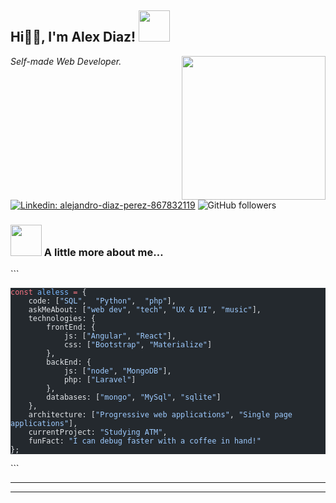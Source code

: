 <h2>Hi🙏🏻, I'm Alex Diaz! <img src="https://media.giphy.com/media/12oufCB0MyZ1Go/giphy.gif" width="50"></h2>
<img align="right" src="https://s7.gifyu.com/images/SJbr0.gif" width="230">
<p><em>Self-made Web Developer.
</em></p>
<p> <a href="https://www.linkedin.com/in/alejandro-diaz-perez-867832119/"><img src="https://img.shields.io/badge/-alejandro-blue?style=flat-square&amp;logo=Linkedin&amp;logoColor=white&amp;link=https://www.linkedin.com/in/alejandro-diaz-perez-867832119/" alt="Linkedin: alejandro-diaz-perez-867832119"></a>
    <img src="https://img.shields.io/github/followers/aleless?label=Follow&amp;style=social" alt="GitHub followers">
    <img src="https://visitor-badge.glitch.me/badge?page_id=aleless.aleless" alt="">
<!--
    <img src="https://github.com/aleless/aleless/workflows/Waka%20Readme/badge.svg" alt="Waka Readme"></p>

<p>👇 Hit in your console or terminal to connect with me.</p>
<pre class="astro-code github-dark" style="background-color:#24292e;color:#e1e4e8; overflow-x: auto;" tabindex="0"><code><span class="line"><span style="color:#B392F0">npx</span><span style="color:#9ECBFF"> aleless</span></span></code></pre>
-->
<h3 id="-a-little-more-about-me"><img src="https://media.giphy.com/media/VgCDAzcKvsR6OM0uWg/giphy.gif" width="50"> A little more about me…</h3>
```
<pre class="astro-code github-dark" style="background-color:#24292e;color:#e1e4e8; overflow-x: auto;" tabindex="0"><code><span class="line"><span style="color:#F97583">const</span><span style="color:#79B8FF"> aleless</span><span style="color:#F97583"> =</span><span style="color:#E1E4E8"> {</span></span>
<span class="line"><span style="color:#E1E4E8">    code: [</span><span style="color:#9ECBFF">"SQL"</span><span style="color:#E1E4E8">,  </span><span style="color:#9ECBFF">"Python"</span><span style="color:#E1E4E8">,  </span><span style="color:#9ECBFF">"php"</span><span style="color:#E1E4E8">],</span></span>
<span class="line"><span style="color:#E1E4E8">    askMeAbout: [</span><span style="color:#9ECBFF">"web dev"</span><span style="color:#E1E4E8">, </span><span style="color:#9ECBFF">"tech"</span><span style="color:#E1E4E8">, </span><span style="color:#9ECBFF">"UX & UI"</span><span style="color:#E1E4E8">, </span><span style="color:#9ECBFF">"music"</span><span style="color:#E1E4E8">],</span></span>
<span class="line"><span style="color:#E1E4E8">    technologies: {</span></span>
<span class="line"><span style="color:#E1E4E8">        frontEnd: {</span></span>
<span class="line"><span style="color:#E1E4E8">            js: [</span><span style="color:#9ECBFF">"Angular"</span><span style="color:#E1E4E8">, </span><span style="color:#9ECBFF">"React"</span><span style="color:#E1E4E8">],</span></span>
<span class="line"><span style="color:#E1E4E8">            css: [</span><span style="color:#9ECBFF">"Bootstrap"</span><span style="color:#E1E4E8">, </span><span style="color:#9ECBFF">"Materialize"</span><span style="color:#E1E4E8">]</span></span>
<span class="line"><span style="color:#E1E4E8">        },</span></span>
<span class="line"><span style="color:#E1E4E8">        backEnd: {</span></span>
<span class="line"><span style="color:#E1E4E8">            js: [</span><span style="color:#9ECBFF">"node"</span><span style="color:#E1E4E8">, </span><span style="color:#9ECBFF">"MongoDB"</span><span style="color:#E1E4E8">],</span></span>
<span class="line"><span style="color:#E1E4E8">            php: [</span><span style="color:#9ECBFF">"Laravel"</span><span style="color:#E1E4E8">]</span></span>
<span class="line"><span style="color:#E1E4E8">        },</span></span>
<span class="line"><span style="color:#E1E4E8">        databases: [</span><span style="color:#9ECBFF">"mongo"</span><span style="color:#E1E4E8">, </span><span style="color:#9ECBFF">"MySql"</span><span style="color:#E1E4E8">, </span><span style="color:#9ECBFF">"sqlite"</span><span style="color:#E1E4E8">]</span></span>
<span class="line"><span style="color:#E1E4E8">    },</span></span>
<span class="line"><span style="color:#E1E4E8">    architecture: [</span><span style="color:#9ECBFF">"Progressive web applications"</span><span style="color:#E1E4E8">, </span><span style="color:#9ECBFF">"Single page applications"</span><span style="color:#E1E4E8">],</span></span>
<span class="line"><span style="color:#E1E4E8">    currentProject: </span><span style="color:#9ECBFF">"Studying ATM"</span><span style="color:#E1E4E8">,</span></span>
<span class="line"><span style="color:#E1E4E8">    funFact: </span><span style="color:#9ECBFF">"I can debug faster with a coffee in hand!"</span></span>
<span class="line"><span style="color:#E1E4E8">};</span></span></code></pre>
```
<hr>
<!--START_SECTION:waka-->
<!--END_SECTION:waka-->
<hr>
